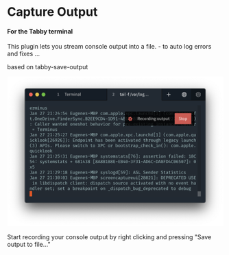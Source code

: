 # Capture Output

#### For the Tabby terminal

This plugin lets you stream console output into a file. - to auto log errors and fixes ...

based on tabby-save-output

![](https://github.com/Eugeny/tabby-save-output/raw/master/screenshot.png)

Start recording your console output by right clicking and pressing "Save output to file..."
